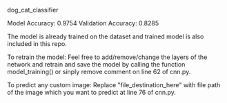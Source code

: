 dog_cat_classifier

Model Accuracy:  0.9754 Validation Accuracy: 0.8285

The model is already trained on the dataset and trained model is also included in this repo.


To retrain the model:
Feel free to add/remove/change the layers of the network and retrain and save the model by calling the function model_training() or sinply remove comment on line 62 of cnn.py.

To predict any custom image:
Replace "file_destination_here" with file path of the image which you want to predict at line 76 of cnn.py.
